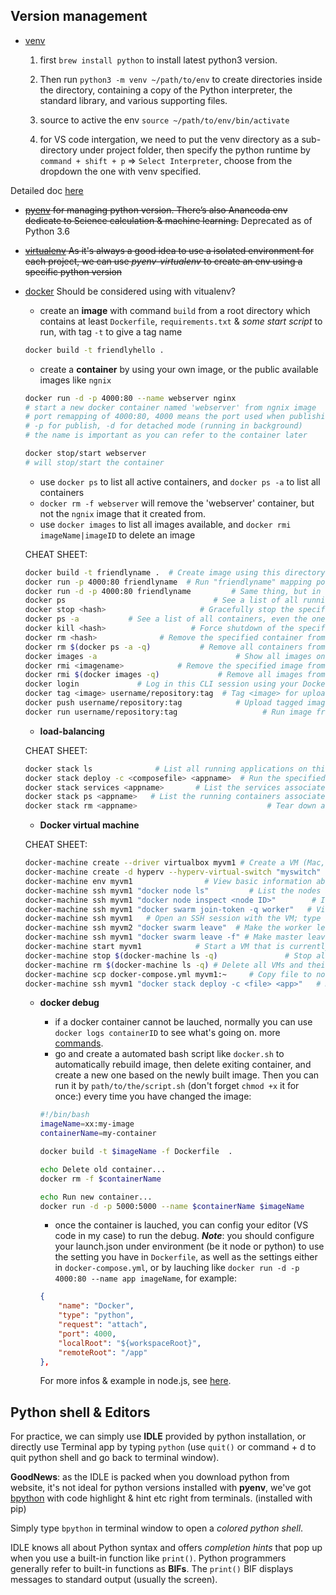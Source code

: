 ## Version management
- [venv](https://docs.python.org/3/library/venv.html)
  1. first `brew install python` to install latest python3 version.

  2. Then run `python3 -m venv ~/path/to/env` to create directories inside the directory, containing a copy of the Python interpreter, the standard library, and various supporting files.

  3. source to active the env `source ~/path/to/env/bin/activate`
  
  4. for VS code intergation, we need to put the venv directory as a sub-directory under project folder, then specify the python runtime by `command + shift + p` => `Select Interpreter`, choose from the dropdown the one with venv specified.

Detailed doc [here](https://docs.python.org/3/tutorial/venv.html)

- <del>[pyenv](https://github.com/pyenv/pyenv/blob/master/COMMANDS.md) for managing python version. There’s also Anancoda env dedicate to Science calculation & machine learning.</del> Deprecated as of Python 3.6

- <del>[virtualenv](https://github.com/pyenv/pyenv-virtualenv) As it's always a good idea to use a isolated environment for each project, we can use *pyenv-virtualenv* to create an env using a specific python version</del>

- [docker](https://docs.docker.com/docker-for-mac/#explore-the-application-and-run-examples) Should be considered using with vitualenv?


	- create an **image** with command `build` from a root directory which contains at least `Dockerfile`, `requirements.txt` & _some start script_ to run, with tag `-t` to give a tag name

	```bash
	docker build -t friendlyhello .
	```
	
	- create a **container** by using your own image, or the public available images like `ngnix` 

	```bash
	docker run -d -p 4000:80 --name webserver nginx
	# start a new docker container named 'webserver' from ngnix image
	# port remapping of 4000:80, 4000 means the port used when publishing to host OS, and 80 is what the container EXPOSE within the Dockerfile
	# -p for publish, -d for detached mode (running in background)
	# the name is important as you can refer to the container later
	
	docker stop/start webserver
	# will stop/start the container
	```
	
	- use `docker ps` to list all active containers, and `docker ps -a` to list all containers
	- `docker rm -f webserver` will remove the 'webserver' container, but not the `ngnix` image that it created from.
	- use `docker images` to list all images available, and `docker rmi imageName|imageID` to delete an image 

	CHEAT SHEET:
	
	```bash
	docker build -t friendlyname .  # Create image using this directory's Dockerfile
	docker run -p 4000:80 friendlyname  # Run "friendlyname" mapping port 4000 to 80
	docker run -d -p 4000:80 friendlyname         # Same thing, but in detached mode
	docker ps                                 # See a list of all running containers
	docker stop <hash>                     # Gracefully stop the specified container
	docker ps -a           # See a list of all containers, even the ones not running
	docker kill <hash>                   # Force shutdown of the specified container
	docker rm <hash>              # Remove the specified container from this machine
	docker rm $(docker ps -a -q)           # Remove all containers from this machine
	docker images -a                               # Show all images on this machine
	docker rmi <imagename>            # Remove the specified image from this machine
	docker rmi $(docker images -q)             # Remove all images from this machine
	docker login             # Log in this CLI session using your Docker credentials
	docker tag <image> username/repository:tag  # Tag <image> for upload to registry
	docker push username/repository:tag            # Upload tagged image to registry
	docker run username/repository:tag                   # Run image from a registry
	```
	
	- **load-balancing**

	CHEAT SHEET:
	
	```bash
	docker stack ls              # List all running applications on this Docker host
	docker stack deploy -c <composefile> <appname>  # Run the specified Compose file
	docker stack services <appname>       # List the services associated with an app
	docker stack ps <appname>   # List the running containers associated with an app
	docker stack rm <appname>                             # Tear down an application
	```
	- **Docker virtual machine**

	CHEAT SHEET:
	
	```bash
	docker-machine create --driver virtualbox myvm1 # Create a VM (Mac, Win7, Linux)
	docker-machine create -d hyperv --hyperv-virtual-switch "myswitch" myvm1 # Win10
	docker-machine env myvm1                # View basic information about your node
	docker-machine ssh myvm1 "docker node ls"         # List the nodes in your swarm
	docker-machine ssh myvm1 "docker node inspect <node ID>"        # Inspect a node
	docker-machine ssh myvm1 "docker swarm join-token -q worker"   # View join token
	docker-machine ssh myvm1   # Open an SSH session with the VM; type "exit" to end
	docker-machine ssh myvm2 "docker swarm leave"  # Make the worker leave the swarm
	docker-machine ssh myvm1 "docker swarm leave -f" # Make master leave, kill swarm
	docker-machine start myvm1            # Start a VM that is currently not running
	docker-machine stop $(docker-machine ls -q)               # Stop all running VMs
	docker-machine rm $(docker-machine ls -q) # Delete all VMs and their disk images
	docker-machine scp docker-compose.yml myvm1:~     # Copy file to node's home dir
	docker-machine ssh myvm1 "docker stack deploy -c <file> <app>"   # Deploy an app
	```
	
	- **docker debug**

		- if a docker container cannot be lauched, normally you can use `docker logs containerID` to see what's going on. more [commands](https://medium.com/@pimterry/5-ways-to-debug-an-exploding-docker-container-4f729e2c0aa8).
		- go and create a automated bash script like `docker.sh` to automatically rebuild image, then delete exiting container, and create a new one based on the newly built image. Then you can run it by `path/to/the/script.sh` (don't forget `chmod +x` it for once:) every time you have changed the image:

		```bash
		#!/bin/bash
		imageName=xx:my-image
		containerName=my-container
		
		docker build -t $imageName -f Dockerfile  .
		
		echo Delete old container...
		docker rm -f $containerName
		
		echo Run new container...
		docker run -d -p 5000:5000 --name $containerName $imageName
		```
		- once the container is lauched, you can config your editor (VS code in my case) to run the debug. **_Note_**: you should configure your launch.json under environment (be it node or python) to use the setting you have in `Dockerfile`, as well as the settings either in `docker-compose.yml`, or by lauching like `docker run -d -p 4000:80 --name app imageName`, for example:

		```json
		{
            "name": "Docker",
            "type": "python",
            "request": "attach",
            "port": 4000,
            "localRoot": "${workspaceRoot}",
            "remoteRoot": "/app"
        },
		```
		
		For more infos & example in node.js, see [here](https://blog.docker.com/2016/07/live-debugging-docker/).

## Python shell & Editors
For practice, we can simply use **IDLE** provided by python installation, or directly use Terminal app by typing `python` (use `quit()` or command + d to quit python shell and go back to terminal window).

**GoodNews**: as the IDLE is packed when you download python from website, it's not ideal for python versions installed with **pyenv**, we've got [bpython](https://docs.bpython-interpreter.org/contributing.html#getting-your-development-environment-set-up) with code highlight & hint etc right from terminals. (installed with pip)

Simply type `bpython` in terminal window to open a *colored python shell*.

IDLE knows all about Python syntax and offers *completion hints* that pop up when you use a built-in function like `print()`. Python programmers generally refer to built-in functions as **BIFs**. The `print()` BIF displays messages to standard output (usually the screen).
